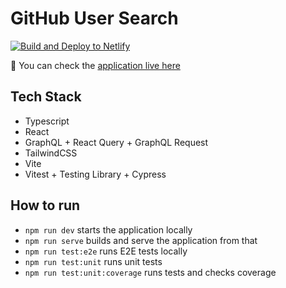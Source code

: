 # GitHub User Search

[![Build and Deploy to Netlify](https://github.com/leeeandroo/github-user-search/actions/workflows/production.yml/badge.svg?branch=main)](https://github.com/leeeandroo/github-user-search/actions/workflows/production.yml)

:rocket: You can check the
[application live here](https://scintillating-torrone-adc2f1.netlify.app/)

## Tech Stack

- Typescript
- React
- GraphQL + React Query + GraphQL Request
- TailwindCSS
- Vite
- Vitest + Testing Library + Cypress

## How to run

- `npm run dev` starts the application locally
- `npm run serve` builds and serve the application from that
- `npm run test:e2e` runs E2E tests locally
- `npm run test:unit` runs unit tests
- `npm run test:unit:coverage` runs tests and checks coverage

